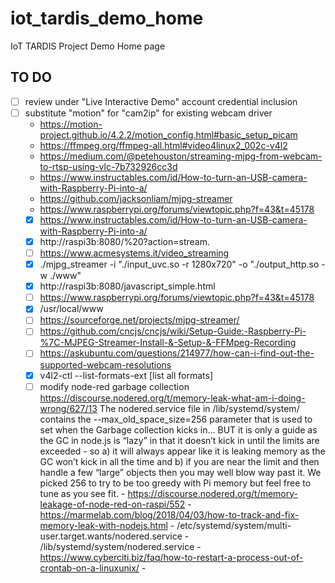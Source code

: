 # iot_tardis_demo_home
 IoT TARDIS Project Demo Home page

## TO DO

- [ ] review under "Live Interactive Demo" account credential inclusion
- [ ] substitute "motion" for "cam2ip" for existing webcam driver
  - https://motion-project.github.io/4.2.2/motion_config.html#basic_setup_picam
  - https://ffmpeg.org/ffmpeg-all.html#video4linux2_002c-v4l2
  - https://medium.com/@petehouston/streaming-mjpg-from-webcam-to-rtsp-using-vlc-7b732926cc3d
  - https://www.instructables.com/id/How-to-turn-an-USB-camera-with-Raspberry-Pi-into-a/
  - https://github.com/jacksonliam/mjpg-streamer
  - https://www.raspberrypi.org/forums/viewtopic.php?f=43&t=45178
  - [x] https://www.instructables.com/id/How-to-turn-an-USB-camera-with-Raspberry-Pi-into-a/
  - [x] http://raspi3b:8080/%20?action=stream.
  - [ ] https://www.acmesystems.it/video_streaming
  - [x] ./mjpg_streamer -i "./input_uvc.so -r 1280x720" -o "./output_http.so -w ./www"
  - [x] http://raspi3b:8080/javascript_simple.html
  - [ ] https://www.raspberrypi.org/forums/viewtopic.php?f=43&t=45178
  - [x] /usr/local/www
  - [ ] https://sourceforge.net/projects/mjpg-streamer/
  - [ ] https://github.com/cncjs/cncjs/wiki/Setup-Guide:-Raspberry-Pi-%7C-MJPEG-Streamer-Install-&-Setup-&-FFMpeg-Recording
  - [ ] https://askubuntu.com/questions/214977/how-can-i-find-out-the-supported-webcam-resolutions
  - [x] v4l2-ctl --list-formats-ext  [list all formats]
  - [ ] modify node-red garbage collection https://discourse.nodered.org/t/memory-leak-what-am-i-doing-wrong/627/13
  The nodered.service file in /lib/systemd/system/ contains the --max_old_space_size=256 parameter that is used to set when the Garbage collection kicks in… BUT it is only a guide as the GC in node.js is “lazy” in that it doesn’t kick in until the limits are exceeded - so a) it will always appear like it is leaking memory as the GC won’t kick in all the time and b) if you are near the limit and then handle a few “large” objects then you may well blow way past it. We picked 256 to try to be too greedy with Pi memory but feel free to tune as you see fit.
		- https://discourse.nodered.org/t/memory-leakage-of-node-red-on-raspi/552
		- https://marmelab.com/blog/2018/04/03/how-to-track-and-fix-memory-leak-with-nodejs.html
		- /etc/systemd/system/multi-user.target.wants/nodered.service
        - /lib/systemd/system/nodered.service
        - https://www.cyberciti.biz/faq/how-to-restart-a-process-out-of-crontab-on-a-linuxunix/
        - 